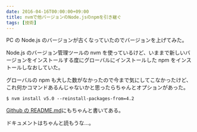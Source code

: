 ```yaml
---
date: 2016-04-16T00:00:00+09:00
title: nvmで他バージョンのNode.jsのnpmを引き継ぐ
tags: [技術]
---
```


PC の Node.js のバージョンが古くなっていたのでバージョンを上げてみた。

Node.js のバージョン管理ツールの nvm を使っているけど、いままで新しいバージョンをインストールする度にグローバルにインストールした npm をインストールしなおしていた。

グローバルの npm も大した数がなかったので今まで気にしてこなかったけど、これ何かコマンドあるんじゃないかと思ったらちゃんとオプションがあった。

```
$ nvm install v5.0 --reinstall-packages-from=4.2
```

[Github の README.md](https://github.com/creationix/nvm#usage)にもちゃんと書いてある。

ドキュメントはちゃんと読もうな…。
